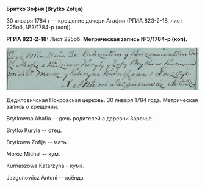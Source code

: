 **Бритко Зофия (Brytko Zofija)**

30 января 1784 г -- крещение дочери Агафии (РГИА 823-2-18, лист 225об,
№3/1784-р (коп)).

**РГИА 823-2-18:** Лист 225об. **Метрическая запись №3/1784-р (коп).**

![](./media/eddd8aa4b49865d795571e28aec21367e4564f91.png)

Дедиловичская Покровская церковь. 30 января 1784 года. Метрическая
запись о крещении.

Brytkowna Ahafia -- дочь родителей с деревни Заречье.

Brytko Kuryła -- отец.

Brytkowa Zofija -- мать.

Moroz Michał -- кум.

Kurnaszowa Katarzyna - кума.

Jazgunowicz Antoni -- ксёндз.
